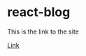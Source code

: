 # react-blog
This is the link to the site

[Link](https://react-blog-undefined-bootcamp.netlify.app/)
